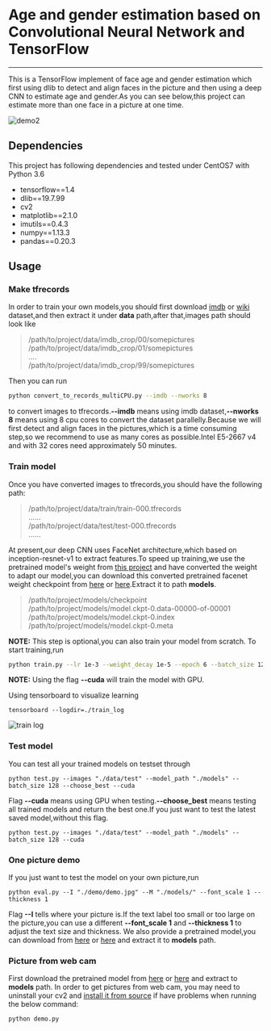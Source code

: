 # Age and gender estimation based on Convolutional Neural Network and TensorFlow

---

This is a TensorFlow implement of face age and gender estimation which first using dlib to detect and align faces in the picture and then using a deep CNN to estimate age and gender.As you can see below,this project can estimate more than one face in a picture at one time.

![demo2](https://raw.githubusercontent.com/BoyuanJiang/Age-Gender-Estimate-TF/master/demo/demo2.jpg)

## Dependencies
This project has following dependencies and tested under CentOS7 with Python 3.6

- tensorflow==1.4
- dlib==19.7.99
- cv2
- matplotlib==2.1.0
- imutils==0.4.3
- numpy==1.13.3
- pandas==0.20.3


## Usage
### Make tfrecords
In order to train your own models,you should first download [imdb](https://data.vision.ee.ethz.ch/cvl/rrothe/imdb-wiki/static/imdb_crop.tar) or [wiki](https://data.vision.ee.ethz.ch/cvl/rrothe/imdb-wiki/static/wiki_crop.tar) dataset,and then extract it under **data** path,after that,images path should look like
> /path/to/project/data/imdb_crop/00/somepictures  
/path/to/project/data/imdb_crop/01/somepictures  
....  
/path/to/project/data/imdb_crop/99/somepictures

Then you can run 
```bash
python convert_to_records_multiCPU.py --imdb --nworks 8
```
to convert images to tfrecords.**--imdb** means using imdb dataset,**--nworks 8** means using 8 cpu cores to convert the dataset parallelly.Because we will first detect and align faces in the pictures,which is a time consuming step,so we recommend to use as many cores as possible.Intel E5-2667 v4 and with 32 cores need approximately 50 minutes.

### Train model
Once you have converted images to tfrecords,you should have the following path:
> /path/to/project/data/train/train-000.tfrecords  
......  
/path/to/project/data/test/test-000.tfrecords  
......
 
 At present,our deep CNN uses FaceNet architecture,which based on inception-resnet-v1 to extract features.To speed up training,we use the pretrained model's weight from [this project](https://github.com/davidsandberg/facenet) and have converted the weight to adapt our model,you can download this converted pretrained facenet weight checkpoint from [here](https://mega.nz/#!4G4yxbAL!D9QG48yzCeFegCFhZfpCgOyLYbfDdU6lt2k2kK9n23g) or [here](https://pan.baidu.com/s/1dFewgqH).Extract it to path **models**.
 > /path/to/project/models/checkpoint  
 /path/to/project/models/model.ckpt-0.data-00000-of-00001  
 /path/to/project/models/model.ckpt-0.index  
 /path/to/project/models/model.ckpt-0.meta
 
 **NOTE:** This step is optional,you can also train your model from scratch.
 To start training,run
 
```bash
python train.py --lr 1e-3 --weight_decay 1e-5 --epoch 6 --batch_size 128 --keep_prob 0.8 --cuda
```
**NOTE:** Using the flag **--cuda** will train the model with GPU.

Using tensorboard to visualize learning
```
tensorboard --logdir=./train_log
```
![train log](https://raw.githubusercontent.com/BoyuanJiang/Age-Gender-Estimate-TF/master/train_log/train_log.jpg)
### Test model
You can test all your trained models on testset through
```
python test.py --images "./data/test" --model_path "./models" --batch_size 128 --choose_best --cuda
```
Flag **--cuda** means using GPU when testing.**--choose_best** means testing all trained models and return the best one.If you just want to test the latest saved model,without this flag.
```
python test.py --images "./data/test" --model_path "./models" --batch_size 128 --cuda
```

### One picture demo
If you just want to test the model on your own picture,run
```
python eval.py --I "./demo/demo.jpg" --M "./models/" --font_scale 1 --thickness 1
```
Flag **--I** tells where your picture is.If the text label too small or too large on the picture,you can use a different **--font_scale 1** and **--thickness 1** to adjust the text size and thickness.
We also provide a pretrained model,you can download from [here](https://mega.nz/#!BfglkI7A!YBvFyxgKhvUnnNRu9FL-ACjdo18SmOZ-YSz9QghQRzE) or [here](https://pan.baidu.com/s/1bpllJg7) and extract it to **models** path.

### Picture from web cam

First download the pretrained model from [here](https://mega.nz/#!kaZkWDjb!xQvWi9B--FgyIPtIYfjzLDoJeh2PUBEZPotmzO9N6_M) or [here](https://pan.baidu.com/s/1kVd3TNx) and extract to **models** path.
In order to get pictures from web cam, you may need to uninstall your cv2 and [install it from source](https://www.scivision.co/anaconda-python-opencv3/) if have problems when running the below command:
```bash
python demo.py 
```
